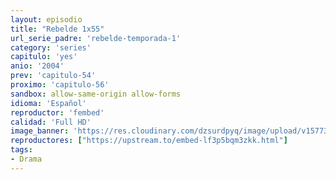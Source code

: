 ```yaml
---
layout: episodio
title: "Rebelde 1x55"
url_serie_padre: 'rebelde-temporada-1'
category: 'series'
capitulo: 'yes'
anio: '2004'
prev: 'capitulo-54'
proximo: 'capitulo-56'
sandbox: allow-same-origin allow-forms
idioma: 'Español'
reproductor: 'fembed'
calidad: 'Full HD'
image_banner: 'https://res.cloudinary.com/dzsurdpyq/image/upload/v1577313723/rebelde-temporada-1-min.jpg'
reproductores: ["https://upstream.to/embed-lf3p5bqm3zkk.html"]
tags:
- Drama
---
```












